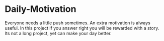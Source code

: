 # Daily-Motivation

Everyone needs a little push sometimes.
An extra motivation is always useful.
In this project if you answer right you will be rewarded with a story.
Its not a long project, yet can make your day better.
